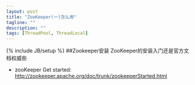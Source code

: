 ```yaml
---
layout: post
title: "ZooKeeper(一)怎么用"
tagline: ""
description: ""
tags: [ThreadPool, ThreadLocal]
---
```

{% include JB/setup %}
##Zookeeper安装
ZooKeeper的安装入门还是官方文档权威些
* zooKeeper Get started: http://zookeeper.apache.org/doc/trunk/zookeeperStarted.html



